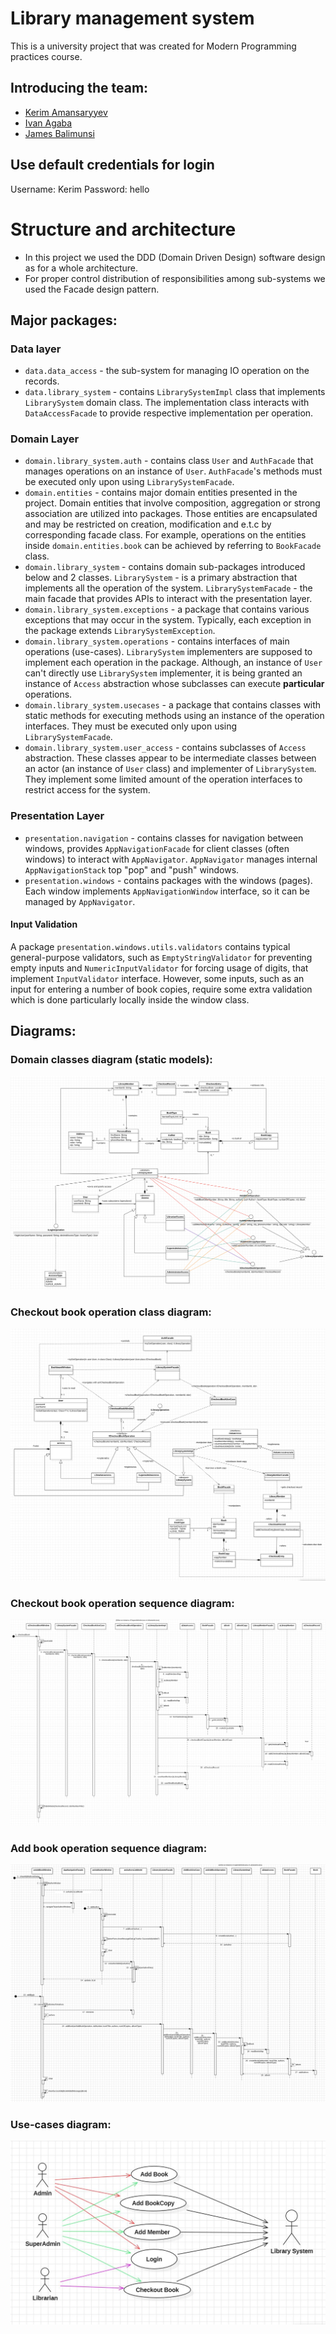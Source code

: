 # Library management system
 This is a university project that was created 
 for Modern Programming practices course.
  
## Introducing the team:
- [Kerim Amansaryyev](https://github.com/kerimamansaryyev)
- [Ivan Agaba](https://github.com/agabaivan)
- [James Balimunsi](https://github.com/jamesbali)

## Use default credentials for login
Username: Kerim  Password: hello

# Structure and architecture
- In this project we used the DDD (Domain Driven Design)
software design as for a whole architecture. 
- For proper control distribution
of responsibilities among sub-systems we used the Facade design pattern.

## Major packages:

### Data layer
- `data.data_access` - the sub-system for managing IO operation on the records.
- `data.library_system` - contains  `LibrarySystemImpl` class
that implements `LibrarySystem` domain class. The implementation class
interacts with `DataAccessFacade` to provide respective implementation per
operation.

### Domain Layer
- `domain.library_system.auth` - contains class `User` and
`AuthFacade` that manages operations on an instance of `User`.
`AuthFacade`'s methods must be executed only upon using `LibrarySystemFacade`.
- `domain.entities` - contains major domain entities presented in the
project. Domain entities that involve composition, aggregation or 
strong association are utilized into packages. Those entities are
encapsulated and may be restricted on creation, modification and e.t.c
by corresponding facade class. For example, operations on the entities
inside `domain.entities.book` can be achieved by referring to `BookFacade`
class.
- `domain.library_system` - contains domain sub-packages introduced below
and 2 classes. `LibrarySystem` - is a primary abstraction that implements
all the operation of the system. `LibrarySystemFacade` - the main facade
that provides APIs to interact with the presentation layer.
- `domain.library_system.exceptions` - a package that contains various exceptions
that may occur in the system. Typically, each exception in the package
extends `LibrarySystemException`.
- `domain.library_system.operations` - contains interfaces of
main operations (use-cases). `LibrarySystem` implementers are
supposed to implement each operation in the package. Although,
an instance of `User` can't directly use `LibrarySystem` implementer,
it is being granted an instance of `Access` abstraction whose subclasses
can execute **particular** operations.
- `domain.library_system.usecases` - a package that contains classes
with static methods for executing methods using an instance of the operation
interfaces. They must be executed only upon using `LibrarySystemFacade`.
- `domain.library_system.user_access` - contains subclasses of `Access`
abstraction. These classes appear to be intermediate classes between
an actor (an instance of `User` class) and implementer of `LibrarySystem`.
They implement some limited amount of the operation interfaces to restrict
access for the system.

### Presentation Layer
- `presentation.navigation` - contains classes for navigation
between windows, provides `AppNavigationFacade` 
for client classes (often windows) to interact with `AppNavigator`.
`AppNavigator` manages internal `AppNavigationStack` top "pop"
and "push" windows.
- `presentation.windows` - contains packages with the windows (pages).
Each window implements `AppNavigationWindow` interface, so it can be
managed by `AppNavigator`.

#### Input Validation
A package `presentation.windows.utils.validators` contains typical general-purpose validators, such as
`EmptyStringValidator` for preventing empty inputs and `NumericInputValidator` for forcing usage of digits, 
that implement `InputValidator` interface. However, some inputs, such as an input for entering a number of book copies,
require some extra validation which is done particularly locally inside the window class.

## Diagrams:

### Domain classes diagram (static models):
![domain classes diagram](./diagrams/Domain%20class%20model.png)
### Checkout book operation class diagram:
![domain classes diagram](./diagrams/Checkout%20Class%20Diagram.png)
### Checkout book operation sequence diagram:
![domain classes diagram](./diagrams/Checkout%20sequence%20diagram.png)
### Add book operation sequence diagram:
![domain classes diagram](./diagrams/Add%20book%20sequence%20diagram.png)
### Use-cases diagram:
![domain classes diagram](./diagrams/Use_case_diagram.JPG)


